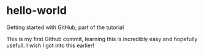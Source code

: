 # hello-world
Getting started with GitHub, part of the tutorial

This is my first Github commit, learning this is incredibly easy and hopefully usefull. I wish I got into this earlier!
